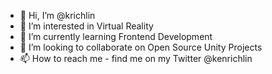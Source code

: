 - 👋 Hi, I’m @krichlin
- 👀 I’m interested in Virtual Reality
- 🌱 I’m currently learning Frontend Development
- 💞️ I’m looking to collaborate on Open Source Unity Projects
- 📫 How to reach me - find me on my Twitter @kenrichlin

<!---
krichlin/krichlin is a ✨ special ✨ repository because its `README.md` (this file) appears on your GitHub profile.
You can click the Preview link to take a look at your changes.
--->
